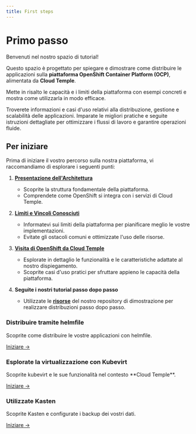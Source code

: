```yaml
---
title: First steps
---
```


# Primo passo

Benvenuti nel nostro spazio di tutorial!

Questo spazio è progettato per spiegare e dimostrare come distribuire le applicazioni sulla **piattaforma OpenShift Container Platform (OCP)**, alimentata da **Cloud Temple**.

Mette in risalto le capacità e i limiti della piattaforma con esempi concreti e mostra come utilizzarla in modo efficace.

Troverete informazioni e casi d'uso relativi alla distribuzione, gestione e scalabilità delle applicazioni. Imparate le migliori pratiche e seguite istruzioni dettagliate per ottimizzare i flussi di lavoro e garantire operazioni fluide.

## Per iniziare

Prima di iniziare il vostro percorso sulla nostra piattaforma, vi raccomandiamo di esplorare i seguenti punti:

1. [**Presentazione dell'Architettura**](../paas_openshift/concepts.md#architecture-générale-de-la-plateforme)
   - Scoprite la struttura fondamentale della piattaforma.
   - Comprendete come OpenShift si integra con i servizi di Cloud Temple.

2. [**Limiti e Vincoli Conosciuti**](../paas_openshift/concepts.md#limites-actuelles-de-loffre-redhat-openshift-en-environnement-secnumcloud)
   - Informatevi sui limiti della piattaforma per pianificare meglio le vostre implementazioni.
   - Evitate gli ostacoli comuni e ottimizzate l'uso delle risorse.

3. [**Visita di OpenShift da Cloud Temple**](../paas_openshift/quickstart.md)
   - Esplorate in dettaglio le funzionalità e le caratteristiche adattate al nostro dispiegamento.
   - Scoprite casi d'uso pratici per sfruttare appieno le capacità della piattaforma.

4. **Seguite i nostri tutorial passo dopo passo**
   - Utilizzate le [**risorse**](https://github.com/Cloud-Temple/product-openshift-how-to/tree/main) del nostro repository di dimostrazione per realizzare distribuzioni passo dopo passo.

<div className="card-grid">
  <div className="card">
    <h3>Distribuire tramite helmfile</h3>
    <p>Scoprite come distribuire le vostre applicazioni con helmfile.</p>
    <a href="./tutorials/deploy-through-helmfile" className="card-link">Iniziare &rarr;</a>
  </div>
  <div className="card">
    <h3>Esplorate la virtualizzazione con Kubevirt</h3>
    <p>Scoprite kubevirt e le sue funzionalità nel contesto **Cloud Temple**.</p>
    <a href="./tutorials/deploy-vm-with-kubevirt" className="card-link">Iniziare &rarr;</a>
  </div>
  <div className="card">
    <h3>Utilizzate Kasten</h3>
    <p>Scoprite Kasten e configurate i backup dei vostri dati.</p>
    <a href="./tutorials/using-kasten" className="card-link">Iniziare &rarr;</a>
  </div>
</div>
